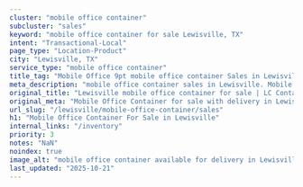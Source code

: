 ```yaml
---
cluster: "mobile office container"
subcluster: "sales"
keyword: "mobile office container for sale Lewisville, TX"
intent: "Transactional-Local"
page_type: "Location-Product"
city: "Lewisville, TX"
service_type: "mobile office container"
title_tag: "Mobile Office 9pt mobile office container Sales in Lewisville | LC Container"
meta_description: "mobile office container sales in Lewisville. Mobile office containers for workspace solutions. Fast delivery, competitive pricing. Serving mobile office container area. Quote ID: KYY. Call (214) 524-4168 for your free quote today."
original_title: "Lewisville mobile office container for sale | LC Container"
original_meta: "Mobile Office Container for sale with delivery in Lewisville, TX. LC Container — local Since 2003. Get pricing today."
url_slug: "/lewisville/mobile-office-container/sales"
h1: "Mobile Office Container For Sale in Lewisville"
internal_links: "/inventory"
priority: 3
notes: "NaN"
noindex: true
image_alt: "mobile office container available for delivery in Lewisville"
last_updated: "2025-10-21"
---
```


<!-- TODO: Add unique city/inventory copy, images, and internal links here. -->

